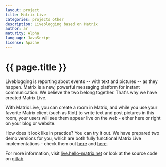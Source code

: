 ```yaml
---
layout: project
title: Matrix Live
categories: projects other
description: Liveblogging based on Matrix
author: ar
maturity: Alpha
language: JavaScript
license: Apache
---
```


# {{ page.title }}
Liveblogging is reporting about events -- with text and pictures -- as they happen. Matrix is a new, powerful messaging platform for instant communication. We believe the two belong together. That's why we have created Matrix Live.

With Matrix Live, you can create a room in Matrix, and while you use your favorite Matrix client (such as Riot) to write text and post pictures in this room, your users will see them appear live on the web - either here or right on your blog or website.

How does it look like in practice? You can try it out. We have prepared two demo versions for you, which are both fully functional Matrix Live implementations - check them out [here](https://live.hello-matrix.net/live.html#matrix.hello-matrix.net/!sBcCeweWXOjVViEiIY%3Ahello-matrix.net/Hello%2C%20Matrix!) and [here](https://live.hello-matrix.net/demo2.html).

For more information, visit [live.hello-matrix.net](https://live.hello-matrix.net/) or look at the source code on [gitlab](https://gitlab.com/argit/matrix-live).
